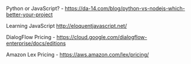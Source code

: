 Python or JavaScript? - https://da-14.com/blog/python-vs-nodejs-which-better-your-project

Learning JavaScript http://eloquentjavascript.net/


DialogFlow Pricing - https://cloud.google.com/dialogflow-enterprise/docs/editions

Amazon Lex Pricing - https://aws.amazon.com/lex/pricing/
